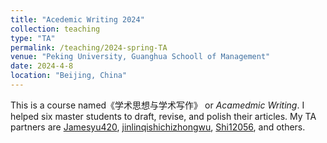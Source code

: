 ```yaml
---
title: "Acedemic Writing 2024"
collection: teaching
type: "TA"
permalink: /teaching/2024-spring-TA
venue: "Peking University, Guanghua Schooll of Management"
date: 2024-4-8
location: "Beijing, China"
---
```


This is a course named《学术思想与学术写作》 or *Acamedmic Writing*.
I helped six master students to draft, revise, and polish their articles.
My TA partners are [
Jamesyu420](https://github.com/Jamesyu420), [jinlinqishichizhongwu](https://github.com/jinlinqishichizhongwu), [Shi12056](https://github.com/Shi12056), and others.